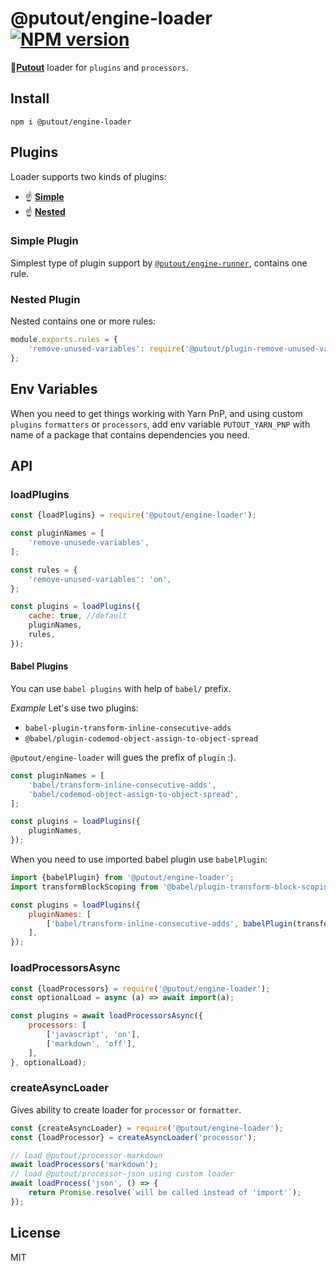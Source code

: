 # @putout/engine-loader [![NPM version][NPMIMGURL]][NPMURL]

[NPMIMGURL]: https://img.shields.io/npm/v/@putout/engine-loader.svg?style=flat&longCache=true
[NPMURL]: https://npmjs.org/package/@putout/engine-loader"npm"

🐊[**Putout**](https://github.com/coderaiser/putout) loader for `plugins` and `processors`.

## Install

```
npm i @putout/engine-loader
```

## Plugins

Loader supports two kinds of plugins:

- ☝️ [**Simple**](#simple-plugin)
- ☝️ [**Nested**](#nested-plugin)

### Simple Plugin

Simplest type of plugin support by [`@putout/engine-runner`](https://github.com/coderaiser/putout/tree/master/packages/engine-runner#supported-plugin-types), contains one rule.

### Nested Plugin

Nested contains one or more rules:

```js
module.exports.rules = {
    'remove-unused-variables': require('@putout/plugin-remove-unused-variables'),
};
```

## Env Variables

When you need to get things working with Yarn PnP, and using custom `plugins` `formatters` or `processors`, add env variable
`PUTOUT_YARN_PNP` with name of a package that contains dependencies you need.

## API

### loadPlugins

```js
const {loadPlugins} = require('@putout/engine-loader');

const pluginNames = [
    'remove-unusede-variables',
];

const rules = {
    'remove-unused-variables': 'on',
};

const plugins = loadPlugins({
    cache: true, //default
    pluginNames,
    rules,
});
```

#### Babel Plugins

You can use `babel plugins` with help of `babel/` prefix.

*Example*
Let's use two plugins:

- `babel-plugin-transform-inline-consecutive-adds`
- `@babel/plugin-codemod-object-assign-to-object-spread`

`@putout/engine-loader` will gues the prefix of `plugin` :).

```js
const pluginNames = [
    'babel/transform-inline-consecutive-adds',
    'babel/codemod-object-assign-to-object-spread',
];

const plugins = loadPlugins({
    pluginNames,
});
```

When you need to use imported babel plugin use `babelPlugin`:

```js
import {babelPlugin} from '@putout/engine-loader';
import transformBlockScoping from '@babel/plugin-transform-block-scoping';

const plugins = loadPlugins({
    pluginNames: [
        ['babel/transform-inline-consecutive-adds', babelPlugin(transformBlockScoping, 'Optional message')],
    ],
});
```

### loadProcessorsAsync

```js
const {loadProcessors} = require('@putout/engine-loader');
const optionalLoad = async (a) => await import(a);

const plugins = await loadProcessorsAsync({
    processors: [
        ['javascript', 'on'],
        ['markdown', 'off'],
    ],
}, optionalLoad);
```

### createAsyncLoader

Gives ability to create loader for `processor` or `formatter`.

```js
const {createAsyncLoader} = require('@putout/engine-loader');
const {loadProcessor} = createAsyncLoader('processor');

// load @putout/processor-markdown
await loadProcessors('markdown');
// load @putout/processor-json using custom loader
await loadProcess('json', () => {
    return Promise.resolve(`will be called instead of 'import'`);
});
```

## License

MIT
